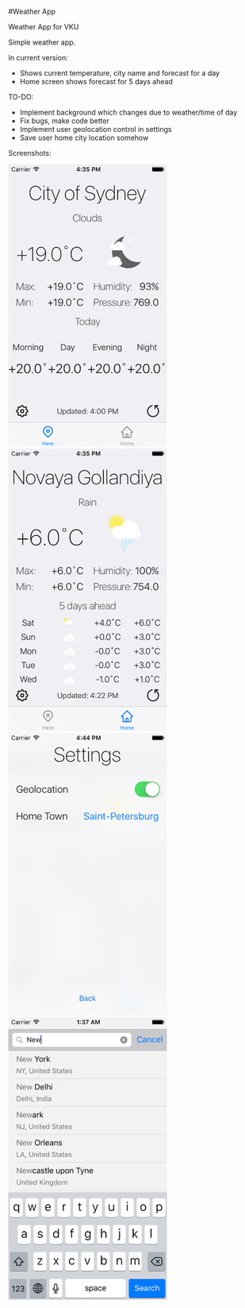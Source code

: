 #Weather App

Weather App for VKU

Simple weather app.

In current version:
 * Shows current temperature, city name and forecast for a day
 * Home screen shows forecast for 5 days ahead
 
TO-DO:
  * Implement background which changes due to weather/time of day
  * Fix bugs, make code better
  * Implement user geolocation control in settings
  * Save user home city location somehow
  
  
Screenshots:

<img src="https://github.com/La1c/WeatherApp/blob/master/screenshot1.png?raw=true" width="320">
<img src="https://github.com/La1c/WeatherApp/blob/master/screenshot2.png?raw=true" width="320">
<img src="https://github.com/La1c/WeatherApp/blob/master/screenshot3.png?raw=true" width="320">
<img src="https://github.com/La1c/WeatherApp/blob/master/screenshot4.png?raw=true" width="320">
